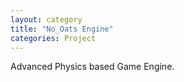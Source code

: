 ```yaml
---
layout: category
title: "No_Oats Engine"
categories: Project
---
```


Advanced Physics based Game Engine.